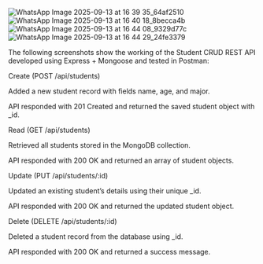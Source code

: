 ![WhatsApp Image 2025-09-13 at 16 39 35_64af2510](https://github.com/user-attachments/assets/d243e08d-752d-45f4-948b-f7f4eb46a47a)
![WhatsApp Image 2025-09-13 at 16 40 18_8becca4b](https://github.com/user-attachments/assets/7dd75eb9-7636-4320-a4c5-7a9c1a606b4c)
![WhatsApp Image 2025-09-13 at 16 44 08_9329d77c](https://github.com/user-attachments/assets/97e45a61-7352-4967-8dc6-77f287a7ee4c)
![WhatsApp Image 2025-09-13 at 16 44 29_24fe3379](https://github.com/user-attachments/assets/1ffabb7c-f3a3-4d60-807c-45fb04e83c5d)


The following screenshots show the working of the Student CRUD REST API developed using Express + Mongoose and tested in Postman:

Create (POST /api/students)

Added a new student record with fields name, age, and major.

API responded with 201 Created and returned the saved student object with _id.

Read (GET /api/students)

Retrieved all students stored in the MongoDB collection.

API responded with 200 OK and returned an array of student objects.

Update (PUT /api/students/:id)

Updated an existing student’s details using their unique _id.

API responded with 200 OK and returned the updated student object.

Delete (DELETE /api/students/:id)

Deleted a student record from the database using _id.

API responded with 200 OK and returned a success message.
